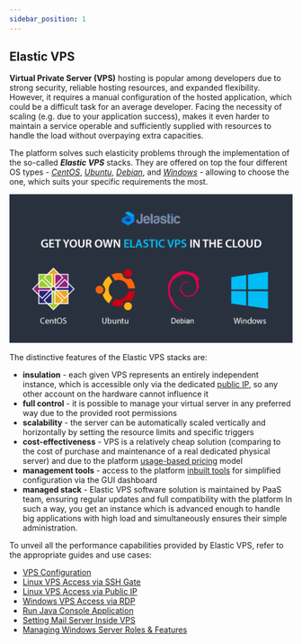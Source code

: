 ```yaml
---
sidebar_position: 1
---
```


## Elastic VPS

**Virtual Private Server (VPS)** hosting is popular among developers due to strong security, reliable hosting resources, and expanded flexibility. However, it requires a manual configuration of the hosted application, which could be a difficult task for an average developer. Facing the necessity of scaling (e.g. due to your application success), makes it even harder to maintain a service operable and sufficiently supplied with resources to handle the load without overpaying extra capacities.

The platform solves such elasticity problems through the implementation of the so-called **_Elastic VPS_** stacks. They are offered on top the four different OS types - _[CentOS](https://cloudmydc.com/)_, _[Ubuntu](https://cloudmydc.com/)_, _[Debian](https://cloudmydc.com/)_, and _[Windows](https://cloudmydc.com/)_ - allowing to choose the one, which suits your specific requirements the most.

<div style={{
    display:'flex',
    justifyContent: 'center',
    margin: '0 0 1rem 0'
}}>

![Locale Dropdown](./img/GeneralInformation/01-paas-elastic-vps.png)

</div>

The distinctive features of the Elastic VPS stacks are:

- **insulation** - each given VPS represents an entirely independent instance, which is accessible only via the dedicated [public IP](https://cloudmydc.com/), so any other account on the hardware cannot influence it
- **full control** - it is possible to manage your virtual server in any preferred way due to the provided root permissions
- **scalability** - the server can be automatically scaled vertically and horizontally by setting the resource limits and specific triggers
- **cost-effectiveness** - VPS is a relatively cheap solution (comparing to the cost of purchase and maintenance of a real dedicated physical server) and due to the platform [usage-based pricing](/docs/Account&Pricing/Pricing%20Model%20Overview) model
- **management tools** - access to the platform [inbuilt tools](https://cloudmydc.com/) for simplified configuration via the GUI dashboard
- **managed stack** - Elastic VPS software solution is maintained by PaaS team, ensuring regular updates and full compatibility with the platform
  In such a way, you get an instance which is advanced enough to handle big applications with high load and simultaneously ensures their simple administration.

To unveil all the performance capabilities provided by Elastic VPS, refer to the appropriate guides and use cases:

- [VPS Configuration](https://cloudmydc.com/)
- [Linux VPS Access via SSH Gate](https://cloudmydc.com/)
- [Linux VPS Access via Public IP](https://cloudmydc.com/)
- [Windows VPS Access via RDP](https://cloudmydc.com/)
- [Run Java Console Application](https://cloudmydc.com/)
- [Setting Mail Server Inside VPS](https://cloudmydc.com/)
- [Managing Windows Server Roles & Features](https://cloudmydc.com/)

